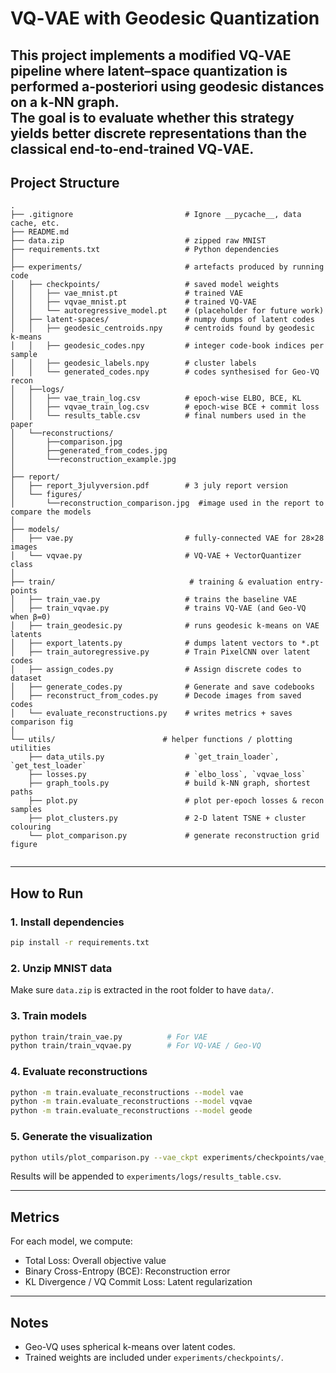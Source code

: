 # VQ‑VAE with Geodesic Quantization
This project implements a modified VQ‑VAE pipeline where latent–space quantization is performed a‑posteriori using geodesic distances on a k‑NN graph.  
The goal is to evaluate whether this strategy yields better discrete representations than the classical end‑to‑end‑trained VQ‑VAE.
---

## Project Structure

```
.
├── .gitignore                         # Ignore __pycache__, data cache, etc.
├── README.md                          
├── data.zip                           # zipped raw MNIST
├── requirements.txt                   # Python dependencies
│
├── experiments/                       # artefacts produced by running code
│   ├── checkpoints/                   # saved model weights
│   │   ├── vae_mnist.pt               # trained VAE
│   │   ├── vqvae_mnist.pt             # trained VQ-VAE
│   │   └── autoregressive_model.pt    # (placeholder for future work)
│   ├── latent-spaces/                 # numpy dumps of latent codes
│   │   ├── geodesic_centroids.npy     # centroids found by geodesic k-means
│   │   ├── geodesic_codes.npy         # integer code-book indices per sample
│   │   ├── geodesic_labels.npy        # cluster labels
│   │   └── generated_codes.npy        # codes synthesised for Geo-VQ recon
│   ├──logs/
│   │   ├── vae_train_log.csv          # epoch-wise ELBO, BCE, KL
│   │   ├── vqvae_train_log.csv        # epoch-wise BCE + commit loss
│   │   └── results_table.csv          # final numbers used in the paper
│   └──reconstructions/
│       ├──comparison.jpg
│       ├──generated_from_codes.jpg
│       └──reconstruction_example.jpg
│       
├── report/                           
│   ├── report_3julyversion.pdf        # 3 july report version
│   └── figures/                       
│       └──reconstruction_comparison.jpg  #image used in the report to compare the models
│     
├── models/                           
│   ├── vae.py                         # fully-connected VAE for 28×28 images
│   └── vqvae.py                       # VQ-VAE + VectorQuantizer class
│
├── train/                              # training & evaluation entry-points
│   ├── train_vae.py                   # trains the baseline VAE
│   ├── train_vqvae.py                 # trains VQ-VAE (and Geo-VQ when β=0)
│   ├── train_geodesic.py              # runs geodesic k-means on VAE latents
│   ├── export_latents.py              # dumps latent vectors to *.pt
│   ├── train_autoregressive.py        # Train PixelCNN over latent codes
│   ├── assign_codes.py                # Assign discrete codes to dataset
│   ├── generate_codes.py              # Generate and save codebooks
│   ├── reconstruct_from_codes.py      # Decode images from saved codes
│   └── evaluate_reconstructions.py    # writes metrics + saves comparison fig
│
└── utils/                        # helper functions / plotting utilities
    ├── data_utils.py                  # `get_train_loader`, `get_test_loader`
    ├── losses.py                      # `elbo_loss`, `vqvae_loss`
    ├── graph_tools.py                 # build k-NN graph, shortest paths
    ├── plot.py                        # plot per-epoch losses & recon samples
    ├── plot_clusters.py               # 2-D latent TSNE + cluster colouring
    └── plot_comparison.py             # generate reconstruction grid figure


```

---

## How to Run
### 1. Install dependencies
```bash
pip install -r requirements.txt
```
### 2. Unzip MNIST data
Make sure `data.zip` is extracted in the root folder to have `data/`.
### 3. Train models
```bash
python train/train_vae.py          # For VAE
python train/train_vqvae.py        # For VQ-VAE / Geo-VQ
```
### 4. Evaluate reconstructions
```bash
python -m train.evaluate_reconstructions --model vae
python -m train.evaluate_reconstructions --model vqvae
python -m train.evaluate_reconstructions --model geode
```
### 5. Generate the visualization
```bash
python utils/plot_comparison.py --vae_ckpt experiments/checkpoints/vae_mnist.pt --vqvae_ckpt experiments/checkpoints/vqvae_mnist.pt --geode_codes experiments/latent-spaces/generated_codes.npy --out report/figures/reconstruction_comparison.png --n 8
```
Results will be appended to `experiments/logs/results_table.csv`.

---

## Metrics

For each model, we compute:

- Total Loss: Overall objective value
- Binary Cross-Entropy (BCE): Reconstruction error
- KL Divergence / VQ Commit Loss: Latent regularization

---

## Notes

- Geo-VQ uses spherical k-means over latent codes.
- Trained weights are included under `experiments/checkpoints/`.
